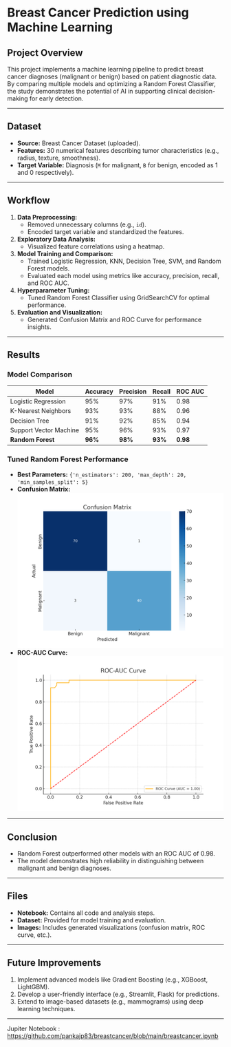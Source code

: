 # Breast Cancer Prediction using Machine Learning

## Project Overview
This project implements a machine learning pipeline to predict breast cancer diagnoses (malignant or benign) based on patient diagnostic data. By comparing multiple models and optimizing a Random Forest Classifier, the study demonstrates the potential of AI in supporting clinical decision-making for early detection.

---

## Dataset
- **Source:** Breast Cancer Dataset (uploaded).
- **Features:** 30 numerical features describing tumor characteristics (e.g., radius, texture, smoothness).
- **Target Variable:** Diagnosis (`M` for malignant, `B` for benign, encoded as 1 and 0 respectively).

---

## Workflow
1. **Data Preprocessing:**
   - Removed unnecessary columns (e.g., `id`).
   - Encoded target variable and standardized the features.
2. **Exploratory Data Analysis:**
   - Visualized feature correlations using a heatmap.
3. **Model Training and Comparison:**
   - Trained Logistic Regression, KNN, Decision Tree, SVM, and Random Forest models.
   - Evaluated each model using metrics like accuracy, precision, recall, and ROC AUC.
4. **Hyperparameter Tuning:**
   - Tuned Random Forest Classifier using GridSearchCV for optimal performance.
5. **Evaluation and Visualization:**
   - Generated Confusion Matrix and ROC Curve for performance insights.

---

## Results

### **Model Comparison**
| Model                 | Accuracy | Precision | Recall | ROC AUC |
|-----------------------|----------|-----------|--------|---------|
| Logistic Regression   | 95%      | 97%       | 91%    | 0.98    |
| K-Nearest Neighbors   | 93%      | 93%       | 88%    | 0.96    |
| Decision Tree         | 91%      | 92%       | 85%    | 0.94    |
| Support Vector Machine| 95%      | 96%       | 93%    | 0.97    |
| **Random Forest**     | **96%**  | **98%**   | **93%**| **0.98**|

### **Tuned Random Forest Performance**
- **Best Parameters:** `{'n_estimators': 200, 'max_depth': 20, 'min_samples_split': 5}`
- **Confusion Matrix:**
![Confusion Matrix](images/confusion_matrix.png)
- **ROC-AUC Curve:**
![ROC-AUC Curve](images/roc_auc_curve.png)

---

## Conclusion
- Random Forest outperformed other models with an ROC AUC of 0.98.
- The model demonstrates high reliability in distinguishing between malignant and benign diagnoses.

---

## Files
- **Notebook:** Contains all code and analysis steps.
- **Dataset:** Provided for model training and evaluation.
- **Images:** Includes generated visualizations (confusion matrix, ROC curve, etc.).

---

## Future Improvements
1. Implement advanced models like Gradient Boosting (e.g., XGBoost, LightGBM).
2. Develop a user-friendly interface (e.g., Streamlit, Flask) for predictions.
3. Extend to image-based datasets (e.g., mammograms) using deep learning techniques.

---

Jupiter Notebook : https://github.com/pankajp83/breastcancer/blob/main/breastcancer.ipynb
